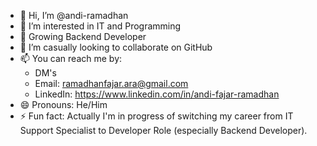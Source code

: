- 👋 Hi, I’m @andi-ramadhan
- 👀 I’m interested in IT and Programming
- 🌱 Growing Backend Developer
- 💞️ I’m casually looking to collaborate on GitHub
- 📫 You can reach me by:
    - DM's
    - Email: ramadhanfajar.ara@gmail.com
    - LinkedIn: https://www.linkedin.com/in/andi-fajar-ramadhan
- 😄 Pronouns: He/Him
- ⚡ Fun fact: Actually I'm in progress of switching my career from IT Support Specialist to Developer Role (especially Backend Developer).

<!---
andi-ramadhan/andi-ramadhan is a ✨ special ✨ repository because its `README.md` (this file) appears on your GitHub profile.
You can click the Preview link to take a look at your changes.
--->
